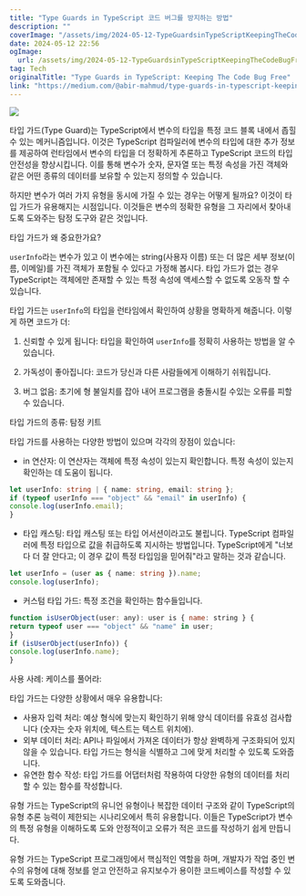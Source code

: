```yaml
---
title: "Type Guards in TypeScript 코드 버그를 방지하는 방법"
description: ""
coverImage: "/assets/img/2024-05-12-TypeGuardsinTypeScriptKeepingTheCodeBugFree_0.png"
date: 2024-05-12 22:56
ogImage: 
  url: /assets/img/2024-05-12-TypeGuardsinTypeScriptKeepingTheCodeBugFree_0.png
tag: Tech
originalTitle: "Type Guards in TypeScript: Keeping The Code Bug Free"
link: "https://medium.com/@abir-mahmud/type-guards-in-typescript-keeping-the-code-bug-free-78b608b7ed85"
---
```



<img src="/assets/img/2024-05-12-TypeGuardsinTypeScriptKeepingTheCodeBugFree_0.png" />

타입 가드(Type Guard)는 TypeScript에서 변수의 타입을 특정 코드 블록 내에서 좁힐 수 있는 메커니즘입니다. 이것은 TypeScript 컴파일러에 변수의 타입에 대한 추가 정보를 제공하여 런타임에서 변수의 타입을 더 정확하게 추론하고 TypeScript 코드의 타입 안전성을 향상시킵니다. 이를 통해 변수가 숫자, 문자열 또는 특정 속성을 가진 객체와 같은 어떤 종류의 데이터를 보유할 수 있는지 정의할 수 있습니다.

하지만 변수가 여러 가지 유형을 동시에 가질 수 있는 경우는 어떻게 될까요? 이것이 타입 가드가 유용해지는 시점입니다. 이것들은 변수의 정확한 유형을 그 자리에서 찾아내도록 도와주는 탐정 도구와 같은 것입니다.

타입 가드가 왜 중요한가요?



`userInfo`라는 변수가 있고 이 변수에는 string(사용자 이름) 또는 더 많은 세부 정보(이름, 이메일)를 가진 객체가 포함될 수 있다고 가정해 봅시다. 타입 가드가 없는 경우 TypeScript는 객체에만 존재할 수 있는 특정 속성에 액세스할 수 없도록 오동작 할 수 있습니다.

타입 가드는 `userInfo`의 타입을 런타임에서 확인하여 상황을 명확하게 해줍니다. 이렇게 하면 코드가 더:

1. 신뢰할 수 있게 됩니다: 타입을 확인하여 `userInfo`를 정확히 사용하는 방법을 알 수 있습니다.

2. 가독성이 좋아집니다: 코드가 당신과 다른 사람들에게 이해하기 쉬워집니다.



3. 버그 없음: 초기에 형 불일치를 잡아 내어 프로그램을 충돌시킬 수있는 오류를 피할 수 있습니다.

타입 가드의 종류: 탐정 키트

타입 가드를 사용하는 다양한 방법이 있으며 각각의 장점이 있습니다:

- in 연산자: 이 연산자는 객체에 특정 속성이 있는지 확인합니다. 특정 속성이 있는지 확인하는 데 도움이 됩니다.



```typescript
let userInfo: string | { name: string, email: string };
if (typeof userInfo === "object" && "email" in userInfo) {
console.log(userInfo.email);
}
```

- 타입 캐스팅: 타입 캐스팅 또는 타입 어서션이라고도 불립니다. TypeScript 컴파일러에 특정 타입으로 값을 취급하도록 지시하는 방법입니다. TypeScript에게 "너보다 더 잘 안다고; 이 경우 값이 특정 타입임을 믿어줘"라고 말하는 것과 같습니다.

```typescript
let userInfo = (user as { name: string }).name;
console.log(userInfo);
```

- 커스텀 타입 가드: 특정 조건을 확인하는 함수들입니다.



```js
function isUserObject(user: any): user is { name: string } {
return typeof user === "object" && "name" in user;
}
if (isUserObject(userInfo)) {
console.log(userInfo.name);
}
```

사용 사례: 케이스를 풀어라:

타입 가드는 다양한 상황에서 매우 유용합니다:

- 사용자 입력 처리: 예상 형식에 맞는지 확인하기 위해 양식 데이터를 유효성 검사합니다 (숫자는 숫자 위치에, 텍스트는 텍스트 위치에).
- 외부 데이터 처리: API나 파일에서 가져온 데이터가 항상 완벽하게 구조화되어 있지 않을 수 있습니다. 타입 가드는 형식을 식별하고 그에 맞게 처리할 수 있도록 도와줍니다.
- 유연한 함수 작성: 타입 가드를 어댑터처럼 작용하여 다양한 유형의 데이터를 처리할 수 있는 함수를 작성합니다.



유형 가드는 TypeScript의 유니언 유형이나 복잡한 데이터 구조와 같이 TypeScript의 유형 추론 능력이 제한되는 시나리오에서 특히 유용합니다. 이들은 TypeScript가 변수의 특정 유형을 이해하도록 도와 안정적이고 오류가 적은 코드를 작성하기 쉽게 만듭니다.

유형 가드는 TypeScript 프로그래밍에서 핵심적인 역할을 하며, 개발자가 작업 중인 변수의 유형에 대해 정보를 얻고 안전하고 유지보수가 용이한 코드베이스를 작성할 수 있도록 도와줍니다.